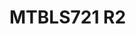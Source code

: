 <a name="material" />

# MTBLS721 R2
<script type="application/ld+json">
  {
    "@context": "https://schema.org/",
    "@type": "ChemicalSubstance",
    "http://purl.org/dc/terms/conformsTo":
      {
        "@type": "CreativeWork",
        "@id": "https://bioschemas.org/profiles/ChemicalSubstance/0.4-RELEASE/"
      },
    "@id": "https://egonw.github.io/nanowiki/nanowiki482.html#material",
    "name": "MTBLS721 R2",
    "sameAs": "http://127.0.0.1/mediawiki/index.php/Special:URIResolver/MTBLS721_R2"
  }
</script>

